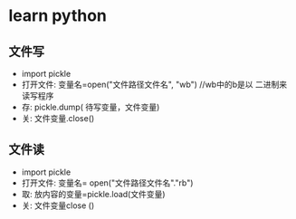 # learn python

## 文件写

- import pickle
- 打开文件: 变量名=open("文件路径文件名", "wb") //wb中的b是以 二进制来读写程序
- 存: pickle.dump( 待写变量，文件变量)
- 关: 文件变量.close()

## 文件读
- import pickle
- 打开文件: 变量名= open("文件路径文件名"."rb")
- 取: 放内容的变量=pickle.load(文件变量)
- 关: 文件变量close ()

